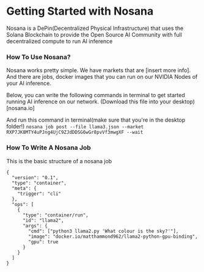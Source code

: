 # Getting Started with Nosana

Nosana is a DePin(Decentralized Physical Infrastructure) that uses the Solana Blockchain to provide the Open Source AI Community with full decentralized compute to run AI inference

### How To Use Nosana?
Nosana works pretty simple. We have markets that are [insert more info]. And there are jobs, docker images that you can run on our NVIDIA Nodes of your AI inference.

Below, you can write the following commands in terminal to get started running AI inference on our network.
(Download this file into your desktop)[nosana.io]

And run this command in terminal(make sure that you're in the desktop folder!)
`nosana job post --file llama3.json --market RXP7JK8MTY4uPJng4UjC9ZJdDDSG6wGr8pvVf3mwgXF --wait`

### How To Write A Nosana Job

This is the basic structure of a nosana job 

```
{
  "version": "0.1",
  "type": "container",
  "meta": {
    "trigger": "cli"
  },
  "ops": [
    {
      "type": "container/run",
      "id": "llama2",
      "args": {
        "cmd": ["python3 llama2.py 'What colour is the sky?'"],
        "image": "docker.io/matthammond962/llama2-python-gpu-binding",
        "gpu": true
      }
    }
  ]
}
```
